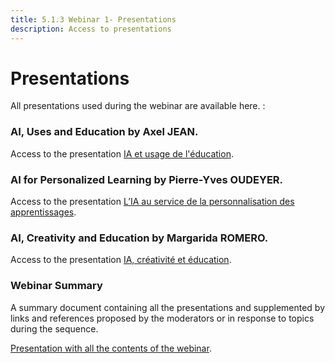 ```yaml
---
title: 5.1.3 Webinar 1- Presentations
description: Access to presentations
---
```



# Presentations
All presentations used during the webinar are available here.  : 

### AI, Uses and Education by Axel JEAN.
Access to the presentation  <a href="Documents/intelligence-artificielle-pour-et-par-les-enseignants_axel-jean-ia_et_education.pdf" target="_blank">IA et usage de l'éducation</a>.

### AI for Personalized Learning by Pierre-Yves OUDEYER.
Access to the presentation <a href="Documents/intelligence-artificielle-pour-et-par-les-enseignants_pierre-yves-oudeyer-ia_curiosite_et_education.pdf" target="_blank"> L’IA au service de la personnalisation des apprentissages</a>.

### AI, Creativity and Education by Margarida ROMERO.
Access to the presentation <a href="Documents/intelligence-artificielle-pour-et-par-les-enseignants_margarida-romero-ia_-creativite_et_education.pdf" target="_blank">IA, créativité et éducation</a>.

### Webinar Summary
A summary document containing all the presentations and supplemented by links and references proposed by the moderators or in response to topics
during the sequence.

<a href="Documents/Webinaire-Usage-IA-Experiences-Perspectives-synthèse-VF.pdf" target="_blank">Presentation with all the contents of the webinar</a>.

